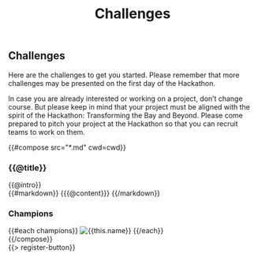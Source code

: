 ﻿---
title: Challenges
cwd: src/content/events/bayarea/2015/challenges
---
## <i class="icon fa-flag"></i> <b>Challenges</b>

Here are the challenges to get you started. Please remember that more challenges may be presented on the first day of the Hackathon.

In case you are already interested or working on a project, don’t change course. But please keep in mind that your project must be aligned with the spirit of the Hackathon: Transforming the Bay and Beyond. Please come prepared to pitch your project at the Hackathon so that you can recruit teams to work on them.


{{#compose src="*.md" cwd=cwd}}
<div class="row">
  <div class="3u">
    <h3>{{@title}}</h3> 
  </div>
  <div class="9u challenge-description">
    <div class="expander intro">
      <span class="toggle-switch"></span>
      {{@intro}} 
    </div>
    <div class="content">
{{#markdown}}
{{{@content}}}
{{/markdown}}
    <h3>Champions</h3>
    {{#each champions}}
      <img src="{{../assets}}/images/sponsors/{{this.logo}}" alt="{{this.name}}"/>
    {{/each}}
    </div>
  </div>
</div>
{{/compose}}
<br/>
{{> register-button}}
